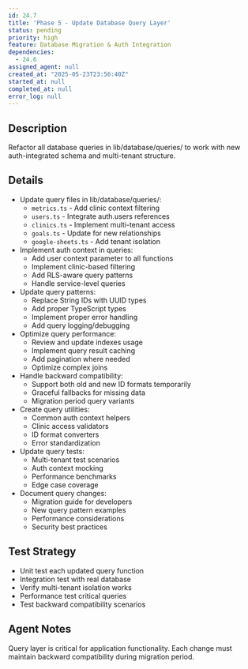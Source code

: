 ```yaml
---
id: 24.7
title: 'Phase 5 - Update Database Query Layer'
status: pending
priority: high
feature: Database Migration & Auth Integration
dependencies:
  - 24.6
assigned_agent: null
created_at: "2025-05-23T23:56:40Z"
started_at: null
completed_at: null
error_log: null
---
```


## Description

Refactor all database queries in lib/database/queries/ to work with new auth-integrated schema and multi-tenant structure.

## Details

- Update query files in lib/database/queries/:
  - `metrics.ts` - Add clinic context filtering
  - `users.ts` - Integrate auth.users references
  - `clinics.ts` - Implement multi-tenant access
  - `goals.ts` - Update for new relationships
  - `google-sheets.ts` - Add tenant isolation
- Implement auth context in queries:
  - Add user context parameter to all functions
  - Implement clinic-based filtering
  - Add RLS-aware query patterns
  - Handle service-level queries
- Update query patterns:
  - Replace String IDs with UUID types
  - Add proper TypeScript types
  - Implement proper error handling
  - Add query logging/debugging
- Optimize query performance:
  - Review and update indexes usage
  - Implement query result caching
  - Add pagination where needed
  - Optimize complex joins
- Handle backward compatibility:
  - Support both old and new ID formats temporarily
  - Graceful fallbacks for missing data
  - Migration period query variants
- Create query utilities:
  - Common auth context helpers
  - Clinic access validators
  - ID format converters
  - Error standardization
- Update query tests:
  - Multi-tenant test scenarios
  - Auth context mocking
  - Performance benchmarks
  - Edge case coverage
- Document query changes:
  - Migration guide for developers
  - New query pattern examples
  - Performance considerations
  - Security best practices

## Test Strategy

- Unit test each updated query function
- Integration test with real database
- Verify multi-tenant isolation works
- Performance test critical queries
- Test backward compatibility scenarios

## Agent Notes

Query layer is critical for application functionality. Each change must maintain backward compatibility during migration period. 